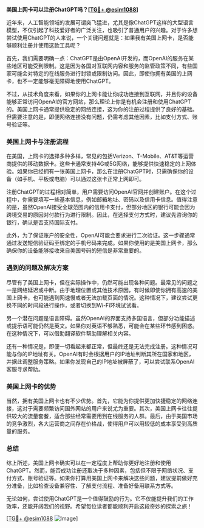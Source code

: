 **美国上网卡可以注册ChatGPT吗？[[TG💪+ @esim1088](https://t.me/s/esim1088)]**

近年来，人工智能领域的发展可谓突飞猛进，尤其是像ChatGPT这样的大型语言模型，不仅引起了科技爱好者的广泛关注，也吸引了普通用户的兴趣。对于许多想尝试使用ChatGPT的人来说，一个关键问题就是：如果我有美国上网卡，是否能够顺利注册并使用这款工具呢？

首先，我们需要明确一点：ChatGPT是由OpenAI开发的，而OpenAI的服务在某些地区可能受到限制。这是因为各国对互联网内容和服务的监管政策不同，有些国家可能会对特定的在线服务进行封锁或限制访问。因此，即使你拥有美国的上网卡，也不一定能够毫无障碍地使用ChatGPT。

不过，从技术角度来看，如果你的上网卡能让你成功连接到互联网，并且你的设备能够正常访问OpenAI的官方网站，那么理论上你是有机会注册和使用ChatGPT的。美国上网卡通常提供稳定的网络连接，这为你的注册过程提供了良好的基础。但需要注意的是，即便网络连接没有问题，仍需考虑其他因素，比如支付方式、账号验证等。

### 美国上网卡与注册流程

在美国，上网卡的选择多种多样，常见的包括Verizon、T-Mobile、AT&T等运营商提供的移动数据卡。这些卡通常支持4G或5G网络，能够提供快速稳定的上网体验。如果你已经拥有一张美国上网卡，那么在注册ChatGPT时，只需确保你的设备（如手机、平板或电脑）可以通过这张卡正常上网即可。

注册ChatGPT的过程相对简单，用户需要访问OpenAI官网并创建账户。在这个过程中，你需要填写一些基本信息，例如邮箱地址、密码以及信用卡信息。值得注意的是，虽然OpenAI接受全球范围内的信用卡支付，但部分地区的银行可能会因为跨境交易的原因对付款行为进行限制。因此，在选择支付方式时，建议先咨询你的银行，确认是否支持国际支付。

此外，为了保证账户的安全性，OpenAI可能会要求进行二次验证。这一步骤通常通过发送短信验证码至绑定的手机号码来完成。如果你使用的是美国上网卡，那么确保你的设备能够接收来自美国号码的短信是非常重要的。

### 遇到的问题及解决方案

尽管有了美国上网卡，但在实际操作中，仍然可能出现各种问题。最常见的问题之一是网络延迟或中断。由于地理位置或其他技术原因，有时候即使你拥有高速的美国上网卡，也可能遇到网速慢或者无法加载页面的情况。这种情况下，建议尝试更换不同的时间段进行操作，或者切换到Wi-Fi环境试试看。

另一个潜在问题是语言障碍。虽然OpenAI的界面支持多国语言，但部分功能描述或提示语可能仍然是英文。如果你对英语不够熟悉，可能会在某些环节感到困惑。在这种情况下，可以借助翻译软件帮助理解相关内容。

还有一种情况是，即便一切看起来都正常，但最终还是无法完成注册。这种情况可能与你的IP地址有关。OpenAI有时会根据用户的IP地址判断其所在国家和地区，并据此调整服务策略。如果你发现自己的IP地址被屏蔽了，可以尝试联系OpenAI客服寻求帮助。

### 美国上网卡的优势

当然，拥有美国上网卡也有不少优势。首先，它能为你提供更加快捷稳定的网络连接，这对于需要频繁访问国外网站的用户来说尤为重要。其次，美国上网卡往往提供较大的流量套餐，适合那些经常需要用到在线服务的人群。最后，由于美国市场的竞争激烈，各大运营商之间存在价格战，使得用户可以用较低的成本享受到高质量的服务。

### 总结

综上所述，美国上网卡确实可以在一定程度上帮助你更好地注册和使用ChatGPT。然而，能否成功注册还取决于多种因素，包括但不限于网络状况、支付方式、账号验证等。如果你打算用美国上网卡来解决这些问题，建议提前做好充分准备，比如检查设备兼容性、了解支付流程、准备好备用联系方式等。

无论如何，尝试使用ChatGPT是一个值得鼓励的行为。它不仅能提升我们的工作效率，还能开阔我们的视野。希望每位读者都能顺利开启这段奇妙的探索之旅！

[[TG💪+ @esim1088](https://t.me/s/esim1088) ![Image](https://i.postimg.cc/4NQfJmqS/Snipaste-2025-05-13-00-14-12.png)]